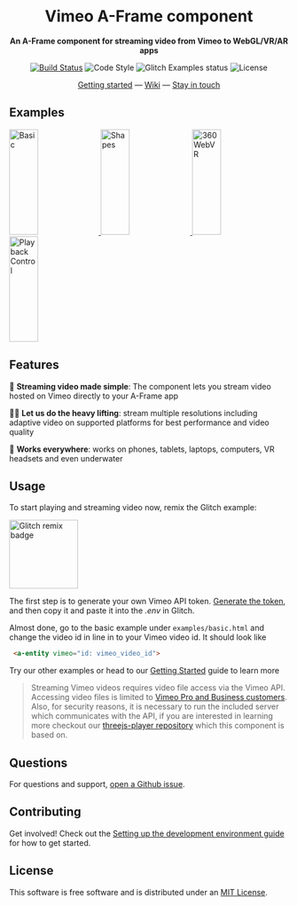 <h1 align="center">Vimeo A-Frame component</h1>

<p align="center"><b>An A-Frame component for streaming video from Vimeo to WebGL/VR/AR apps</b></p>

<p align="center">
  <a href="https://app.codeship.com/projects/325924"><img src="https://app.codeship.com/projects/dc6de560-07c0-0137-30da-5e4580378d6f/status?branch=master" alt="Build Status"></a>
    <img src="https://img.shields.io/badge/code_style-standard-brightgreen.svg" alt="Code Style">
    <img src="https://badge.glitch.me/aframe-vimeo-component" alt="Glitch Examples status" />
    <img src="https://img.shields.io/npm/l/aframe.svg?style=flat-square" alt="License"></a>
</p>

<p align="center">
  <a href="https://github.com/vimeo/aframe-vimeo-component/wiki/Getting-Started-%F0%9F%9A%80">Getting started</a>
  &mdash;
  <a href="https://github.com/vimeo/aframe-vimeo-component/wiki">Wiki</a>
  &mdash;
  <a href="#stay-in-touch">Stay in touch</a>
</p>

## Examples

<a href="https://aframe-vimeo-component.glitch.me/basic">
  <img alt="Basic" target="_blank" src="https://i.imgur.com/4EZryzy.gif" height="190" width="32%">
</a>
<a href="https://aframe-vimeo-component.glitch.me/shapes">
  <img alt="Shapes" target="_blank" src="https://i.imgur.com/XZi8pfj.gif" height="190" width="32%">
</a>
<a href="https://aframe-vimeo-component.glitch.me/webvr-stereo">
  <img alt="360 WebVR" target="_blank" src="https://i.imgur.com/2xo8mrq.gif" height="190" width="32%">
</a>
<a href="https://aframe-vimeo-component.glitch.me/playback">
  <img alt="Playback Control" target="_blank" src="https://i.imgur.com/q4bDyo6.gif" height="190" width="32%">
</a>


## Features
📼 **Streaming video made simple**: The component lets you stream video hosted on Vimeo directly to your A-Frame app

🏋🏿‍ **Let us do the heavy lifting**: stream multiple resolutions including adaptive video on supported platforms for best performance and video quality

📱 **Works everywhere**: works on phones, tablets, laptops, computers, VR headsets and even underwater

## Usage
To start playing and streaming video now, remix the Glitch example:

<a href="https://glitch.com/edit/#!/remix/aframe-vimeo-component">
<img src="https://cdn.glitch.com/2bdfb3f8-05ef-4035-a06e-2043962a3a13%2Fremix-button.svg?1504724691606" alt="Glitch remix badge" aria-label="remix" width="124" />
</a>

The first step is to generate your own Vimeo API token. [Generate the token](https://vimeo-authy.herokuapp.com/auth/vimeo/webgl), and then copy it and paste it into the *.env* in Glitch.

Almost done, go to the basic example under `examples/basic.html`
 and change the video id in line in to your Vimeo video id. It should look like
 ```html
  <a-entity vimeo="id: vimeo_video_id">
 ```
Try our other examples or head to our [Getting Started](https://github.com/vimeo/aframe-vimeo-component/wiki/Getting-Started-%F0%9F%9A%80) guide to learn more

> Streaming Vimeo videos requires video file access via the Vimeo API. Accessing video files is limited to [Vimeo Pro and Business customers](https://vimeo.com/upgrade). Also, for security reasons, it is necessary to run the included server which communicates with the API, if you are interested in learning more checkout our [threejs-player repository](https://github.com/vimeo/vimeo-threejs-player) which this component is based on.

## Questions
For questions and support, [open a Github issue](https://github.com/vimeo/aframe-vimeo-component/issues/new).

## Contributing
Get involved! Check out the [Setting up the development environment guide](https://github.com/vimeo/vimeo-threejs-player/wiki/Setting-up-the-development-environment-%F0%9F%91%B7%F0%9F%8F%BD%E2%80%8D) for how to get started.

## License
This software is free software and is distributed under an [MIT License](LICENSE).

